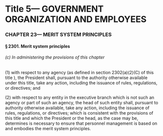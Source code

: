 
# Title 5— GOVERNMENT ORGANIZATION AND EMPLOYEES
### CHAPTER 23— MERIT SYSTEM PRINCIPLES
#### § 2301. Merit system principles
###### (c) In administering the provisions of this chapter

(1) with respect to any agency (as defined in section 2302(a)(2)(C) of this title ), the President shall, pursuant to the authority otherwise available under this title, take any action, including the issuance of rules, regulations, or directives; and

(2) with respect to any entity in the executive branch which is not such an agency or part of such an agency, the head of such entity shall, pursuant to authority otherwise available, take any action, including the issuance of rules, regulations, or directives; which is consistent with the provisions of this title and which the President or the head, as the case may be, determines is necessary to ensure that personnel management is based on and embodies the merit system principles.
